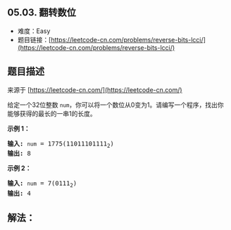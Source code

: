 ##  05.03. 翻转数位

- 难度：Easy
- 题目链接：[https://leetcode-cn.com/problems/reverse-bits-lcci/](https://leetcode-cn.com/problems/reverse-bits-lcci/)


## 题目描述

来源于 [https://leetcode-cn.com/](https://leetcode-cn.com/)

<p>给定一个32位整数 <code>num</code>，你可以将一个数位从0变为1。请编写一个程序，找出你能够获得的最长的一串1的长度。</p>

<p><strong>示例 1：</strong></p>

<pre><strong>输入:</strong> <code>num</code> = 1775(11011101111<sub>2</sub>)
<strong>输出:</strong> 8
</pre>

<p><strong>示例 2：</strong></p>

<pre><strong>输入:</strong> <code>num</code> = 7(0111<sub>2</sub>)
<strong>输出:</strong> 4
</pre>


## 解法：